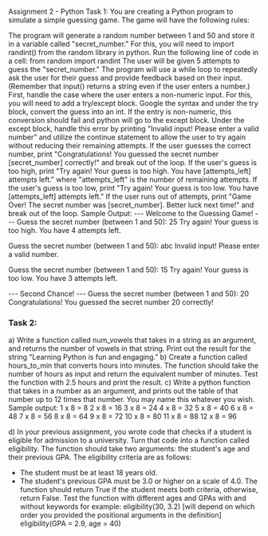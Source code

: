 Assignment 2 - Python
Task 1:
You are creating a Python program to simulate a simple guessing game. The game will have the following rules:

The program will generate a random number between 1 and 50 and store it in a variable called "secret_number." For this, you will need to import randint() from the random library in python. Run the following line of code in a cell: from random import randint
The user will be given 5 attempts to guess the "secret_number."
The program will use a while loop to repeatedly ask the user for their guess and provide feedback based on their input. (Remember that input() returns a string even if the user enters a number.)
First, handle the case where the user enters a non-numeric input. For this, you will need to add a try/except block. Google the syntax and under the try block, convert the guess into an int. If the entry is non-numeric, this conversion should fail and python will go to the except block. Under the except block, handle this error by printing "Invalid input! Please enter a valid number” and utilize the continue statement to allow the user to try again without reducing their remaining attempts.
If the user guesses the correct number, print "Congratulations! You guessed the secret number [secret_number] correctly!" and break out of the loop.
If the user's guess is too high, print "Try again! Your guess is too high. You have [attempts_left] attempts left." where "attempts_left" is the number of remaining attempts.
If the user's guess is too low, print "Try again! Your guess is too low. You have [attempts_left] attempts left."
If the user runs out of attempts, print "Game Over! The secret number was [secret_number]. Better luck next time!" and break out of the loop. Sample Output:
--- Welcome to the Guessing Game! ---
Guess the secret number (between 1 and 50): 25
Try again! Your guess is too high. You have 4 attempts left.

Guess the secret number (between 1 and 50): abc
Invalid input! Please enter a valid number.

Guess the secret number (between 1 and 50): 15
Try again! Your guess is too low. You have 3 attempts left.

--- Second Chance! ---
Guess the secret number (between 1 and 50): 20
Congratulations! You guessed the secret number 20 correctly!

### Task 2:
a)	Write a function called num_vowels that takes in a string as an argument, and returns the number of vowels in that string. Print out the result for the string “Learning Python is fun and engaging.”
b)	Create a function called hours_to_min that converts hours into minutes. The function should take the number of hours as input and return the equivalent number of minutes. Test the function with 2.5 hours and print the result.
c)	Write a python function that takes in a number as an argument, and prints out the table of that number up to 12 times that number. You may name this whatever you wish. 
Sample output:
1 x 8 = 8
2 x 8 = 16
3 x 8 = 24
4 x 8 = 32
5 x 8 = 40
6 x 8 = 48
7 x 8 = 56
8 x 8 = 64
9 x 8 = 72
10 x 8 = 80
11 x 8 = 88
12 x 8 = 96

d)	In your previous assignment, you wrote code that checks if a student is eligible for admission to a university. Turn that code into a function called eligibility. The function should take two arguments: the student's age and their previous GPA. The eligibility criteria are as follows:
- The student must be at least 18 years old.
- The student's previous GPA must be 3.0 or higher on a scale of 4.0.
The function should return True if the student meets both criteria, otherwise, return False. Test the function with different ages and GPAs with and without keywords for example:
eligibility(30, 3.2) [will depend on which order you provided the positional arguments in the definition]
eligibility(GPA = 2.9, age = 40)
